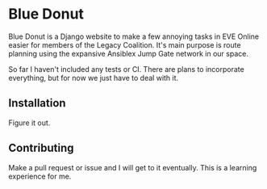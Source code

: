 # Blue Donut

Blue Donut is a Django website to make a few annoying tasks in EVE Online easier for members of the Legacy Coalition.
It's main purpose is route planning using the expansive Ansiblex Jump Gate network in our space.

So far I haven't included any tests or CI. There are plans to incorporate everything, but for now we just have to deal with it.

## Installation

Figure it out.

## Contributing

Make a pull request or issue and I will get to it eventually. This is a learning experience for me.
